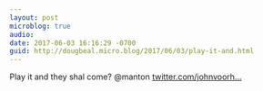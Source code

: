 ```yaml
---
layout: post
microblog: true
audio: 
date: 2017-06-03 16:16:29 -0700
guid: http://dougbeal.micro.blog/2017/06/03/play-it-and.html
---
```

Play it and they shal come? @manton [twitter.com/johnvoorh...](https://twitter.com/johnvoorhees/status/871129074575396864)
